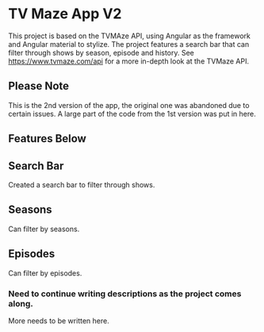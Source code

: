 # TV Maze App V2

This project is based on the TVMAze API, using Angular as the framework and Angular material to stylize. The project features a search bar that can filter through shows by season, episode and history.
See https://www.tvmaze.com/api for a more in-depth look at the TVMaze API.

## Please Note
This is the 2nd version of the app, the original one was abandoned due to certain issues. A large part of the code from the 1st version was put in here.

## Features Below

## Search Bar

Created a search bar to filter through shows.

## Seasons

Can filter by seasons.

## Episodes

Can filter by episodes.

### Need to continue writing descriptions as the project comes along.

More needs to be written here.
